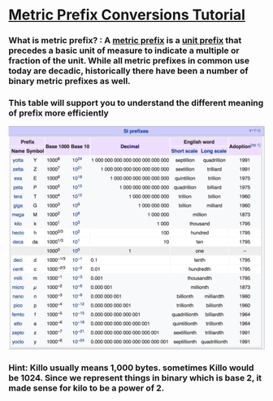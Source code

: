 # [Metric Prefix Conversions Tutorial](https://www.youtube.com/watch?v=5EcNAxweb44)
### What is metric prefix? : A [metric prefix](https://en.wikipedia.org/wiki/Metric_prefix) is a [unit prefix](https://en.wikipedia.org/wiki/Unit_prefix) that precedes a basic unit of measure to indicate a multiple or fraction of the unit. While all metric prefixes in common use today are decadic, historically there have been a number of binary metric prefixes as well.
### This table will support you to understand the different meaning of prefix more efficiently
![alt text](https://github.com/cnhuijiang/Digital-Information/blob/master/List%20of%20SI%20prefixes.png)
### Hint: Killo usually means 1,000 bytes. sometimes Killo would be 1024. Since we represent things in binary which is base 2, it made sense for kilo to be a power of 2.
